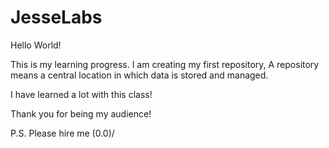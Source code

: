 # JesseLabs
Hello World!

This is my learning progress.
I am creating my first repository,
A repository means a central location in which data is stored and managed.

I have learned a lot with this class!

Thank you for being my audience! 

P.S. Please hire me \(0.0)/ 
